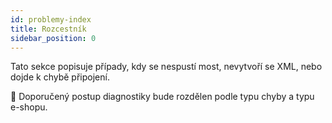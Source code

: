 ```yaml
---
id: problemy-index
title: Rozcestník
sidebar_position: 0
---
```


Tato sekce popisuje případy, kdy se nespustí most, nevytvoří se XML, nebo dojde k chybě připojení.

🔧 Doporučený postup diagnostiky bude rozdělen podle typu chyby a typu e-shopu.
